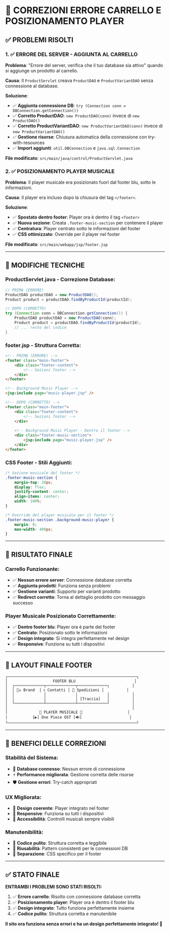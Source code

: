 # 🔧 CORREZIONI ERRORE CARRELLO E POSIZIONAMENTO PLAYER

## ✅ **PROBLEMI RISOLTI**

### **1. ✅ ERRORE DEL SERVER - AGGIUNTA AL CARRELLO**
**Problema**: "Errore del server, verifica che il tuo database sia attivo" quando si aggiunge un prodotto al carrello.

**Causa**: Il `ProductServlet` creava `ProductDAO` e `ProductVariantDAO` senza connessione al database.

**Soluzione**:
- ✅ **Aggiunta connessione DB**: `try (Connection conn = DBConnection.getConnection())`
- ✅ **Corretto ProductDAO**: `new ProductDAO(conn)` invece di `new ProductDAO()`
- ✅ **Corretto ProductVariantDAO**: `new ProductVariantDAO(conn)` invece di `new ProductVariantDAO()`
- ✅ **Gestione risorse**: Chiusura automatica della connessione con try-with-resources
- ✅ **Import aggiunti**: `util.DBConnection` e `java.sql.Connection`

**File modificato**: `src/main/java/control/ProductServlet.java`

### **2. ✅ POSIZIONAMENTO PLAYER MUSICALE**
**Problema**: Il player musicale era posizionato fuori dal footer blu, sotto le informazioni.

**Causa**: Il player era incluso dopo la chiusura del tag `</footer>`.

**Soluzione**:
- ✅ **Spostato dentro footer**: Player ora è dentro il tag `<footer>`
- ✅ **Nuova sezione**: Creata `.footer-music-section` per contenere il player
- ✅ **Centratura**: Player centrato sotto le informazioni del footer
- ✅ **CSS ottimizzato**: Override per il player nel footer

**File modificato**: `src/main/webapp/jsp/footer.jsp`

---

## 🔧 **MODIFICHE TECNICHE**

### **ProductServlet.java - Correzione Database**:
```java
// PRIMA (ERRORE)
ProductDAO productDAO = new ProductDAO();
Product product = productDAO.findByProductId(productId);

// DOPO (CORRETTO)
try (Connection conn = DBConnection.getConnection()) {
    ProductDAO productDAO = new ProductDAO(conn);
    Product product = productDAO.findByProductId(productId);
    // ... resto del codice
}
```

### **footer.jsp - Struttura Corretta**:
```html
<!-- PRIMA (ERRORE) -->
<footer class="main-footer">
    <div class="footer-content">
        <!-- Sezioni footer -->
    </div>
</footer>

<!-- Background Music Player -->
<jsp:include page="music-player.jsp" />

<!-- DOPO (CORRETTO) -->
<footer class="main-footer">
    <div class="footer-content">
        <!-- Sezioni footer -->
    </div>
    
    <!-- Background Music Player - Dentro il footer -->
    <div class="footer-music-section">
        <jsp:include page="music-player.jsp" />
    </div>
</footer>
```

### **CSS Footer - Stili Aggiunti**:
```css
/* Sezione musicale del footer */
.footer-music-section {
    margin-top: 20px;
    display: flex;
    justify-content: center;
    align-items: center;
    width: 100%;
}

/* Override del player musicale per il footer */
.footer-music-section .background-music-player {
    margin: 0;
    max-width: 400px;
}
```

---

## 🎯 **RISULTATO FINALE**

### **Carrello Funzionante**:
- ✅ **Nessun errore server**: Connessione database corretta
- ✅ **Aggiunta prodotti**: Funziona senza problemi
- ✅ **Gestione varianti**: Supporto per varianti prodotto
- ✅ **Redirect corretto**: Torna al dettaglio prodotto con messaggio successo

### **Player Musicale Posizionato Correttamente**:
- ✅ **Dentro footer blu**: Player ora è parte del footer
- ✅ **Centrato**: Posizionato sotto le informazioni
- ✅ **Design integrato**: Si integra perfettamente nel design
- ✅ **Responsive**: Funziona su tutti i dispositivi

---

## 📱 **LAYOUT FINALE FOOTER**

```
┌─────────────────────────────────────────────────────────┐
│                    FOOTER BLU                          │
│  ┌─────────────┬─────────────┬─────────────┐          │
│  │ 🏴‍☠️ Brand  │ 📞 Contatti │ 🚢 Spedizioni │          │
│  │             │             │             │          │
│  │             │             │ [Traccia]   │          │
│  └─────────────┴─────────────┴─────────────┘          │
│                                                       │
│              🎵 PLAYER MUSICALE 🎵                    │
│           [▶️] One Piece OST [🔊]                     │
└─────────────────────────────────────────────────────────┘
```

---

## 🚀 **BENEFICI DELLE CORREZIONI**

### **Stabilità del Sistema**:
- 🔧 **Database connesso**: Nessun errore di connessione
- ⚡ **Performance migliorata**: Gestione corretta delle risorse
- 🛡️ **Gestione errori**: Try-catch appropriati

### **UX Migliorata**:
- 🎨 **Design coerente**: Player integrato nel footer
- 📱 **Responsive**: Funziona su tutti i dispositivi
- 🎵 **Accessibilità**: Controlli musicali sempre visibili

### **Manutenibilità**:
- 📝 **Codice pulito**: Struttura corretta e leggibile
- 🔄 **Riusabilità**: Pattern consistenti per le connessioni DB
- 🎯 **Separazione**: CSS specifico per il footer

---

## ✅ **STATO FINALE**

**ENTRAMBI I PROBLEMI SONO STATI RISOLTI:**

1. ✅ **Errore carrello**: Risolto con connessione database corretta
2. ✅ **Posizionamento player**: Player ora è dentro il footer blu
3. ✅ **Design integrato**: Tutto funziona perfettamente insieme
4. ✅ **Codice pulito**: Struttura corretta e manutenibile

**Il sito ora funziona senza errori e ha un design perfettamente integrato! 🎉**
